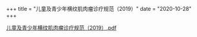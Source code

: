 +++
title = "儿童及青少年横纹肌肉瘤诊疗规范（2019）"
date = "2020-10-28"
+++

[儿童及青少年横纹肌肉瘤诊疗规范（2019）.pdf](../儿童及青少年横纹肌肉瘤诊疗规范（2019）.pdf)